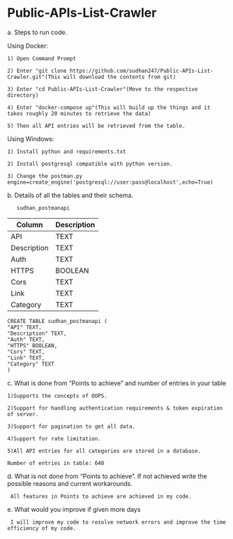 # Public-APIs-List-Crawler

a. Steps to run code.
  
   Using Docker:
   
   	1) Open Command Prompt
	
	2) Enter "git clone https://github.com/sudhan247/Public-APIs-List-Crawler.git"(This will download the contents from git)
	
	3) Enter "cd Public-APIs-List-Crawler"(Move to the respective directory)
	
	4) Enter "docker-compose up"(This will build up the things and it takes roughly 20 minutes to retrieve the data)
	
	5) Then all API entries will be retrieved from the table.
	
   Using Windows:
    
        
	1) Install python and requirements.txt
	
	2) Install postgresql compatible with python version.
	
	3) Change the postman.py engine=create_engine('postgresql://user:pass@localhost',echo=True)
	
b. Details of all the tables and their schema.
    
       sudhan_postmanapi
    	
| Column      | Description |
| ---         | ---         |
| API         | TEXT        |
| Description | TEXT        |
| Auth        | TEXT        |
| HTTPS       | BOOLEAN     |
| Cors        | TEXT        |
| Link        | TEXT        |
| Category    | TEXT        |
	
	
    CREATE TABLE sudhan_postmanapi (
	"API" TEXT, 
	"Description" TEXT, 
	"Auth" TEXT, 
	"HTTPS" BOOLEAN, 
	"Cors" TEXT, 
	"Link" TEXT, 
	"Category" TEXT
    )

c. What is done from “Points to achieve” and number of entries in your table

    1)Supports the concepts of OOPS.
    
    2)Support for handling authentication requirements & token expiration of server.
    
    3)Support for pagination to get all data.
    
    4)Support for rate limitation.
    
    5)All API entries for all categories are stored in a database.
    
    Number of entries in table: 640
d. What is not done from “Points to achieve”. If not achieved write the possible reasons and current workarounds.
     
     All features in Points to achieve are achieved in my code.

e. What would you improve if given more days
    
     I will improve my code to resolve network errors and improve the time efficiency of my code.
